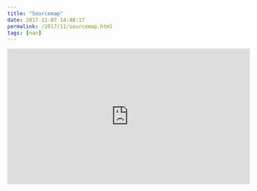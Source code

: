 ```yaml
---
title: "Sourcemap"
date: 2017-11-07 14:48:17
permalink: /2017/11/sourcemap.html
tags: [nan]
---
```


<iframe width="560" height="315" src="https://www.youtube.com/embed/K-JSjs1cj1o" frameborder="0" allowfullscreen></iframe>
